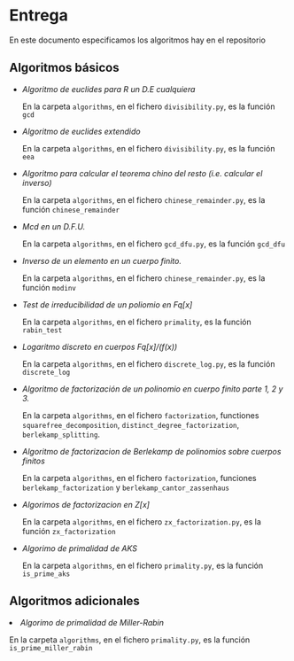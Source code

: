 # Entrega

En este documento especificamos los algoritmos hay en el repositorio

## Algoritmos básicos

<ul>
  <li> <i>Algoritmo de euclides para R un D.E cualquiera</i> </li>

En la carpeta `algorithms`, en el fichero `divisibility.py`, es la función `gcd`

  <li><i>Algoritmo de euclides extendido</i></li>

En la carpeta `algorithms`, en el fichero `divisibility.py`, es la función `eea`

  <li><i>Algoritmo para calcular el teorema chino del resto (i.e. calcular el inverso)</i></li>

En la carpeta `algorithms`, en el fichero `chinese_remainder.py`, es la función `chinese_remainder`

  <li><i>Mcd en un D.F.U.</i></li>

En la carpeta `algorithms`, en el fichero `gcd_dfu.py`, es la función `gcd_dfu`

  <li><i>Inverso de un elemento en un cuerpo finito.</i></li>

En la carpeta `algorithms`, en el fichero `chinese_remainder.py`, es la función `modinv`


  <li><i>Test de irreducibilidad de un poliomio en Fq[x]</i></li>

En la carpeta `algorithms`, en el fichero `primality`, es la función `rabin_test`

  <li><i>Logaritmo discreto en cuerpos Fq[x]/(f(x))</i></li>

En la carpeta `algorithms`, en el fichero `discrete_log.py`, es la función `discrete_log`

  <li><i>Algoritmo de factorización de un polinomio en cuerpo finito parte 1, 2 y 3.</i></li>

En la carpeta `algorithms`, en el fichero `factorization`, functiones `squarefree_decomposition`, `distinct_degree_factorization`, `berlekamp_splitting`.


  <li><i>Algoritmo de factorizacion de Berlekamp de polinomios sobre cuerpos finitos</i></li> 

En la carpeta `algorithms`, en el fichero `factorization`, funciones `berlekamp_factorization` y `berlekamp_cantor_zassenhaus`

  <li><i>Algorimos de factorizacion en Z[x]</i></li>

En la carpeta `algorithms`, en el fichero `zx_factorization.py`, es la función `zx_factorization`

  <li><i>Algorimo de primalidad de AKS</i></li>

En la carpeta `algorithms`, en el fichero `primality.py`, es la función `is_prime_aks`

</ul>

## Algoritmos adicionales


  <li><i>Algorimo de primalidad de Miller-Rabin</i></li>

En la carpeta `algorithms`, en el fichero `primality.py`, es la función `is_prime_miller_rabin`
